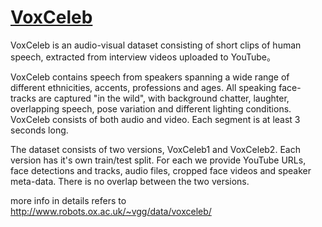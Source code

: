 # [VoxCeleb](http://www.robots.ox.ac.uk/~vgg/data/voxceleb/)
VoxCeleb is an audio-visual dataset consisting of short clips of human speech, extracted from interview videos uploaded to YouTube。

VoxCeleb contains speech from speakers spanning a wide range of different ethnicities, accents, professions and ages.
All speaking face-tracks are captured "in the wild", with background chatter, laughter, overlapping speech, pose variation and different lighting conditions.
VoxCeleb consists of both audio and video. Each segment is at least 3 seconds long.

The dataset consists of two versions, VoxCeleb1 and VoxCeleb2. Each version has it's own train/test split. For each we provide YouTube URLs, face detections and tracks, audio files, cropped face videos and speaker meta-data. There is no overlap between the two versions.

more info in details refers to http://www.robots.ox.ac.uk/~vgg/data/voxceleb/
